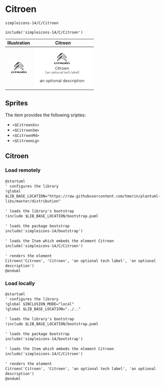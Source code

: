 # Citroen


```text
simpleicons-14/C/Citroen
```

```text
include('simpleicons-14/C/Citroen')
```



| Illustration | Citroen |
| :---: | :---: |
| ![illustration for Illustration](../../simpleicons-14/C/Citroen.png) | ![illustration for Citroen](../../simpleicons-14/C/Citroen.Local.png) |



## Sprites
The item provides the following sriptes:

- `<$CitroenXs>`
- `<$CitroenSm>`
- `<$CitroenMd>`
- `<$CitroenLg>`





## Citroen

### Load remotely
```plantuml
@startuml
' configures the library
!global $LIB_BASE_LOCATION="https://raw.githubusercontent.com/tmorin/plantuml-libs/master/distribution"

' loads the library's bootstrap
!include $LIB_BASE_LOCATION/bootstrap.puml

' loads the package bootstrap
include('simpleicons-14/bootstrap')

' loads the Item which embeds the element Citroen
include('simpleicons-14/C/Citroen')

' renders the element
Citroen('Citroen', 'Citroen', 'an optional tech label', 'an optional description')
@enduml
```

### Load locally
```plantuml
@startuml
' configures the library
!global $INCLUSION_MODE="local"
!global $LIB_BASE_LOCATION="../.."

' loads the library's bootstrap
!include $LIB_BASE_LOCATION/bootstrap.puml

' loads the package bootstrap
include('simpleicons-14/bootstrap')

' loads the Item which embeds the element Citroen
include('simpleicons-14/C/Citroen')

' renders the element
Citroen('Citroen', 'Citroen', 'an optional tech label', 'an optional description')
@enduml
```

